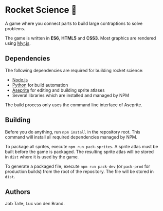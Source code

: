 # Rocket Science :rocket:
A game where you connect parts to build large contraptions to solve problems.

The game is written in **ES6**, **HTML5** and **CSS3**. Most graphics are rendered using [Myr.js](https://github.com/jobtalle/myr.js).

## Dependencies
The following dependencies are required for building rocket science:

* [Node.js](www.nodejs.org)
* [Python](www.python.org) for build automation
* [Aseprite](https://github.com/aseprite/aseprite) for editing and building sprite atlases
* Several libraries which are installed and managed by NPM

The build process only uses the command line interface of Aseprite.

## Building
Before you do anything, run ``npm install`` in the repository root. 
This command will install all required dependencies managed by NPM.

To package all sprites, execute ``npm run pack-sprites``. A sprite atlas must be built before the game is packaged.
The resulting sprite atlas will be stored in ``dist`` where it is used by the game.

To generate a packaged file, execute ``npm run pack-dev``
(or ``pack-prod`` for production builds) from the root of the repository.
The file will be stored in ``dist``.

## Authors
Job Talle,
Luc van den Brand.
